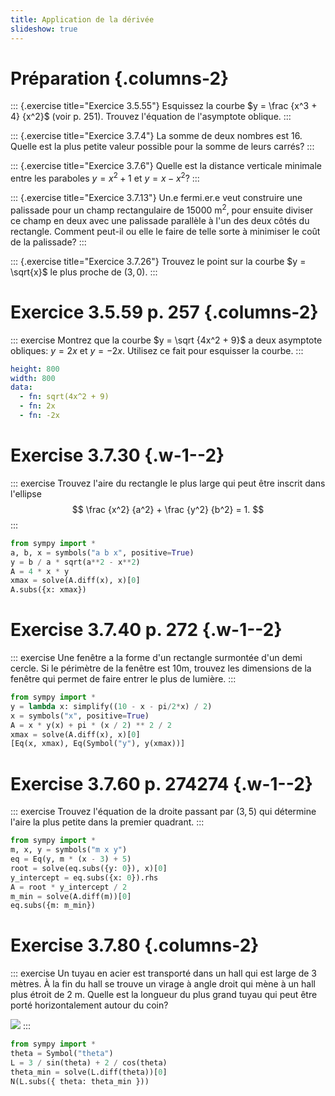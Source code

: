 ```yaml
---
title: Application de la dérivée
slideshow: true
---
```


# Préparation {.columns-2}

::: {.exercise title="Exercice 3.5.55"}
Esquissez la courbe $y = \frac {x^3 + 4} {x^2}$ (voir p. 251).
Trouvez l'équation de l'asymptote oblique.
:::

::: {.exercise title="Exercice 3.7.4"}
La somme de deux nombres est $16$.
Quelle est la plus petite valeur possible
pour la somme de leurs carrés?
:::

::: {.exercise title="Exercice 3.7.6"}
Quelle est la distance verticale minimale entre les paraboles $y = x^2 + 1$ et $y = x - x^2$?
:::

::: {.exercise title="Exercice 3.7.13"}
Un.e fermi.er.e veut construire une palissade pour un champ rectangulaire de $15 000$ $\text{m}^2$,
pour ensuite diviser ce champ en deux avec une palissade parallèle à l'un des deux côtés du rectangle.
Comment peut-il ou elle le faire de telle sorte à minimiser le coût de la palissade?
:::

::: {.exercise title="Exercice 3.7.26"}
Trouvez le point sur la courbe $y = \sqrt{x}$ le plus proche de $(3, 0)$.
:::

# Exercice 3.5.59 p. 257 {.columns-2}

::: exercise
Montrez que la courbe $y = \sqrt {4x^2 + 9}$ a deux asymptote obliques: $y = 2x$ et $y = -2x$.
Utilisez ce fait pour esquisser la courbe.
:::

~~~ yaml {.plot}
height: 800
width: 800
data:
  - fn: sqrt(4x^2 + 9)
  - fn: 2x
  - fn: -2x
~~~

# Exercise 3.7.30 {.w-1--2}

::: exercise
Trouvez l'aire du rectangle le plus large qui peut être inscrit dans l'ellipse
$$
\frac {x^2} {a^2} + \frac {y^2} {b^2} = 1.
$$
:::

~~~ python {.run}
from sympy import *
a, b, x = symbols("a b x", positive=True)
y = b / a * sqrt(a**2 - x**2)
A = 4 * x * y
xmax = solve(A.diff(x), x)[0]
A.subs({x: xmax})
~~~

# Exercise 3.7.40 p. 272 {.w-1--2}

::: exercise
Une fenêtre a la forme d'un rectangle surmontée d'un demi cercle.
Si le périmètre de la fenêtre est $10$m,
trouvez les dimensions de la fenêtre qui permet de faire entrer le plus de lumière.
:::

~~~ python {.run}
from sympy import *
y = lambda x: simplify((10 - x - pi/2*x) / 2)
x = symbols("x", positive=True)
A = x * y(x) + pi * (x / 2) ** 2 / 2
xmax = solve(A.diff(x), x)[0]
[Eq(x, xmax), Eq(Symbol("y"), y(xmax))]
~~~

# Exercise 3.7.60 p. 274274 {.w-1--2}

::: exercise
Trouvez l'équation de la droite passant par $(3, 5)$
qui détermine l'aire la plus petite dans la premier quadrant.
:::

~~~ python {.run}
from sympy import *
m, x, y = symbols("m x y")
eq = Eq(y, m * (x - 3) + 5)
root = solve(eq.subs({y: 0}), x)[0]
y_intercept = eq.subs({x: 0}).rhs
A = root * y_intercept / 2
m_min = solve(A.diff(m))[0]
eq.subs({m: m_min})
~~~

# Exercise 3.7.80 {.columns-2}

::: exercise
Un tuyau en acier est transporté dans un hall qui est large de $3$ mètres.
À la fin du hall se trouve un virage à angle droit qui mène à un hall plus étroit de $2$ m.
Quelle est la longueur du plus grand tuyau qui peut être porté horizontalement autour du coin?

![](/images/exercises/3.7.80.png)
:::

~~~ python {.run}
from sympy import *
theta = Symbol("theta")
L = 3 / sin(theta) + 2 / cos(theta)
theta_min = solve(L.diff(theta))[0]
N(L.subs({ theta: theta_min }))
~~~